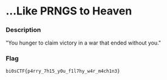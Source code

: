 # ...Like PRNGS to Heaven


### Description

"You hunger to claim victory in a war that ended without you."

### Flag
```bi0sCTF{p4rry_7h15_y0u_f1l7hy_w4r_m4ch1n3}``` 
